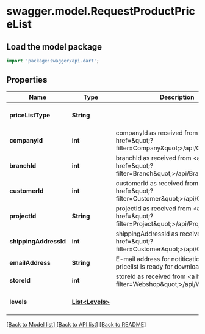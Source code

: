 # swagger.model.RequestProductPriceList

## Load the model package
```dart
import 'package:swagger/api.dart';
```

## Properties
Name | Type | Description | Notes
------------ | ------------- | ------------- | -------------
**priceListType** | **String** |  | [optional] [default to null]
**companyId** | **int** | companyId as received from &lt;a href&#x3D;\&quot;?filter&#x3D;Company\&quot;&gt;/api/Company&lt;/a&gt; | [default to null]
**branchId** | **int** | branchId as received from &lt;a href&#x3D;\&quot;?filter&#x3D;Branch\&quot;&gt;/api/Branch&lt;/a&gt; | [default to null]
**customerId** | **int** | customerId as received from &lt;a href&#x3D;\&quot;?filter&#x3D;Customer\&quot;&gt;/api/Customer&lt;/a&gt; | [default to null]
**projectId** | **String** | projectId as received from &lt;a href&#x3D;\&quot;?filter&#x3D;Project\&quot;&gt;/api/Project&lt;/a&gt; | [default to null]
**shippingAddressId** | **int** | shippingAddressId as received from &lt;a href&#x3D;\&quot;?filter&#x3D;Customer\&quot;&gt;/api/Customer&lt;/a&gt; | [default to null]
**emailAddress** | **String** | E-mail address for notitication when pricelist is ready for download | [default to null]
**storeId** | **int** | storeId as received from &lt;a href&#x3D;\&quot;?filter&#x3D;Webshop\&quot;&gt;/api/Webshop&lt;/a&gt; | [default to null]
**levels** | [**List&lt;Levels&gt;**](Levels.md) |  | [optional] [default to []]

[[Back to Model list]](../README.md#documentation-for-models) [[Back to API list]](../README.md#documentation-for-api-endpoints) [[Back to README]](../README.md)


